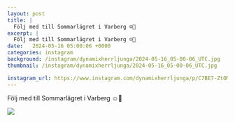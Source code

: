 ```yaml
---
layout: post
title: |
  Följ med till Sommarlägret i Varberg ☺️💪
excerpt: |
  Följ med till Sommarlägret i Varberg ☺️💪
date:   2024-05-16 05:00:06 +0000
categories: instagram
background: /instagram/dynamixherrljunga/2024-05-16_05-00-06_UTC.jpg
thumbnail: /instagram/dynamixherrljunga/2024-05-16_05-00-06_UTC.jpg

instagram_url: https://www.instagram.com/dynamixherrljunga/p/C7BE7-ZtOM-
---
```

Följ med till Sommarlägret i Varberg ☺️💪



<img src='/www-dynamix-herrljunga/instagram/dynamixherrljunga/2024-05-16_05-00-06_UTC.jpg' class='img-fluid' />
